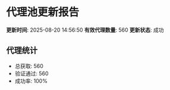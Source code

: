 # 代理池更新报告

**更新时间**: 2025-08-20 14:56:50
**有效代理数量**: 560
**更新状态**:  成功

## 代理统计
- 总获取: 560
- 验证通过: 560
- 成功率: 100%
